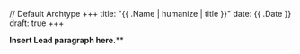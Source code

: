 // Default Archtype
+++
title: "{{ .Name | humanize | title }}"
date: {{ .Date }}
draft: true
+++

**Insert Lead paragraph here.****
